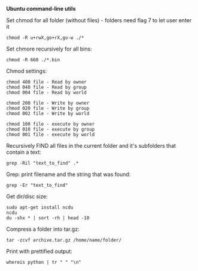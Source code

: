 **Ubuntu command-line utils**

Set chmod for all folder (without files) - folders need flag 7 to let user enter it

`chmod -R u+rwX,go+rX,go-w ./*`

Set chmore recursively for all bins:

`chmod -R 660 ./*.bin`

Chmod settings:
```
chmod 400 file - Read by owner
chmod 040 file - Read by group
chmod 004 file - Read by world

chmod 200 file - Write by owner
chmod 020 file - Write by group
chmod 002 file - Write by world

chmod 100 file - execute by owner
chmod 010 file - execute by group
chmod 001 file - execute by world
```

Recursively FIND all files in the current folder and it's subfolders that contain a text:

`grep -Ril "text_to_find" .*`

Grep: print filename and the string that was found:

`grep -Er "text_to_find"`

Get dir/disc size:
```
sudo apt-get install ncdu
ncdu
du -shx * | sort -rh | head -10
```

Compress a folder into tar.gz:

`tar -zcvf archive.tar.gz /home/name/folder/`

Print with prettified output:

`whereis python | tr " " "\n"`


